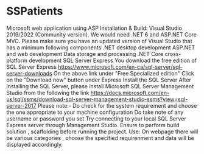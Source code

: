 # SSPatients
Microsoft web application using ASP
Installation & Build:
Visual Studio 2019/2022 (Community version). We would need .NET 6 and ASP.NET Core MVC.
Please make sure you have an updated version of Visual Studio that has a minimum following components
.NET desktop development
ASP.NET and web development
Data storage and processing
.NET Core cross-platform development
SQL Server Express
You download the free edition of SQL Server Express
https://www.microsoft.com/en-ca/sql-server/sql-server-downloads
On the above link under "Free Specialized edition" Click on the "Download now" button under Express Install the SQL Server
After installing the SQL Server, please install Microsoft SQL Server Management Studio from the following the link
https://docs.microsoft.com/en-us/sql/ssms/download-sql-server-management-studio-ssms?view=sql-server-2017
Please note:-
Do check for the system requirement and choose the one appropriate to your machine configuration
Do take note of any username or password you set
Try connecting to your local SQL Server Express server through Management Studio.
Ensure to perform build solution , scaffolding before running the project.
Use:
On webpage there will be various categories , choose the specified requirenment and data will be displayed accordingly.
